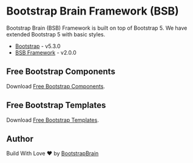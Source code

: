 # Bootstrap Brain Framework (BSB)
Bootstrap Brain (BSB) Framework is built on top of Bootstrap 5. We have extended Bootstrap 5 with basic styles.

* [Bootstrap](https://getbootstrap.com/) - v5.3.0
* [BSB Framework](https://bootstrapbrain.com/bsb-framework/) - v2.0.0

## Free Bootstrap Components

Download [Free Bootstrap Components](https://bootstrapbrain.com/component-category/free/).

## Free Bootstrap Templates

Download [Free Bootstrap Templates](https://bootstrapbrain.com/template-category/free/).

## Author

Build With Love :heart: by [BootstrapBrain](https://bootstrapbrain.com/)
